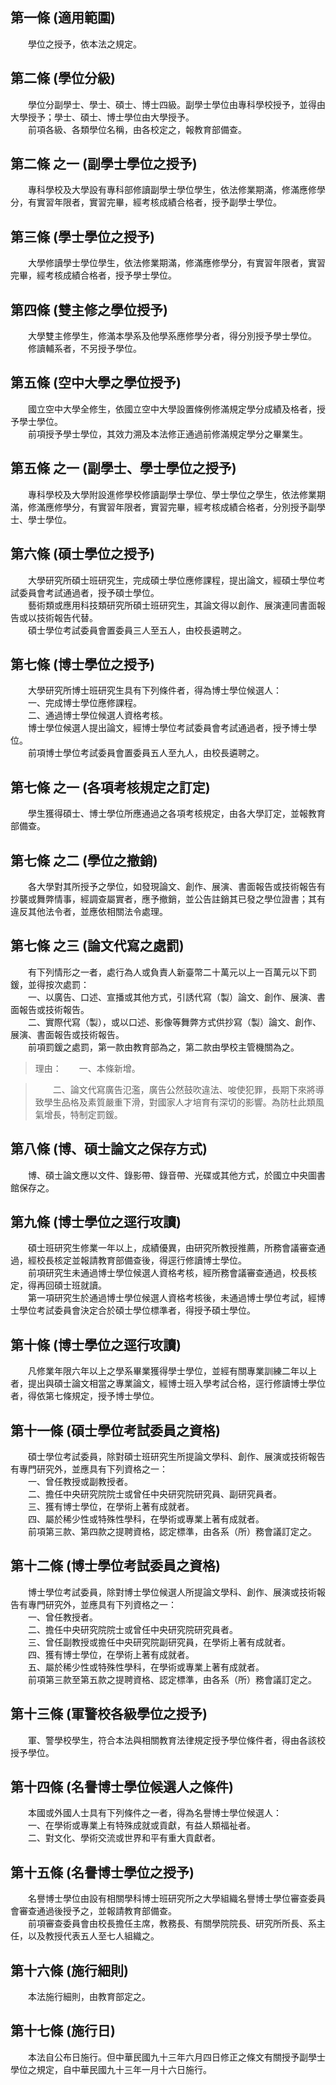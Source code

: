 第一條 (適用範圍)
-----------------
　　學位之授予，依本法之規定。  


第二條 (學位分級)
-----------------
　　學位分副學士、學士、碩士、博士四級。副學士學位由專科學校授予，並得由大學授予；學士、碩士、博士學位由大學授予。  
　　前項各級、各類學位名稱，由各校定之，報教育部備查。  


第二條 之一 (副學士學位之授予)
------------------------------
　　專科學校及大學設有專科部修讀副學士學位學生，依法修業期滿，修滿應修學分，有實習年限者，實習完畢，經考核成績合格者，授予副學士學位。  


第三條 (學士學位之授予)
-----------------------
　　大學修讀學士學位學生，依法修業期滿，修滿應修學分，有實習年限者，實習完畢，經考核成績合格者，授予學士學位。  


第四條 (雙主修之學位授予)
-------------------------
　　大學雙主修學生，修滿本學系及他學系應修學分者，得分別授予學士學位。  
　　修讀輔系者，不另授予學位。  


第五條 (空中大學之學位授予)
---------------------------
　　國立空中大學全修生，依國立空中大學設置條例修滿規定學分成績及格者，授予學士學位。  
　　前項授予學士學位，其效力溯及本法修正通過前修滿規定學分之畢業生。  


第五條 之一 (副學士、學士學位之授予)
------------------------------------
　　專科學校及大學附設進修學校修讀副學士學位、學士學位之學生，依法修業期滿，修滿應修學分，有實習年限者，實習完畢，經考核成績合格者，分別授予副學士、學士學位。  


第六條 (碩士學位之授予)
-----------------------
　　大學研究所碩士班研究生，完成碩士學位應修課程，提出論文，經碩士學位考試委員會考試通過者，授予碩士學位。  
　　藝術類或應用科技類研究所碩士班研究生，其論文得以創作、展演連同書面報告或以技術報告代替。  
　　碩士學位考試委員會置委員三人至五人，由校長遴聘之。  


第七條 (博士學位之授予)
-----------------------
　　大學研究所博士班研究生具有下列條件者，得為博士學位候選人：  
　　一、完成博士學位應修課程。  
　　二、通過博士學位候選人資格考核。  
　　博士學位候選人提出論文，經博士學位考試委員會考試通過者，授予博士學位。  
　　前項博士學位考試委員會置委員五人至九人，由校長遴聘之。  


第七條 之一 (各項考核規定之訂定)
--------------------------------
　　學生獲得碩士、博士學位所應通過之各項考核規定，由各大學訂定，並報教育部備查。  


第七條 之二 (學位之撤銷)
------------------------
　　各大學對其所授予之學位，如發現論文、創作、展演、書面報告或技術報告有抄襲或舞弊情事，經調查屬實者，應予撤銷，並公告註銷其已發之學位證書；其有違反其他法令者，並應依相關法令處理。  


第七條 之三 (論文代寫之處罰)
----------------------------
　　有下列情形之一者，處行為人或負責人新臺幣二十萬元以上一百萬元以下罰鍰，並得按次處罰：  
　　一、以廣告、口述、宣播或其他方式，引誘代寫（製）論文、創作、展演、書面報告或技術報告。  
　　二、實際代寫（製），或以口述、影像等舞弊方式供抄寫（製）論文、創作、展演、書面報告或技術報告。  
　　前項罰鍰之處罰，第一款由教育部為之，第二款由學校主管機關為之。  
> 理由：　　一、本條新增。

> 　　二、論文代寫廣告氾濫，廣告公然鼓吹違法、唆使犯罪，長期下來將導致學生品格及素質嚴重下滑，對國家人才培育有深切的影響。為防杜此類風氣增長，特制定罰鍰。



第八條 (博、碩士論文之保存方式)
-------------------------------
　　博、碩士論文應以文件、錄影帶、錄音帶、光碟或其他方式，於國立中央圖書館保存之。  


第九條 (博士學位之逕行攻讀)
---------------------------
　　碩士班研究生修業一年以上，成績優異，由研究所教授推薦，所務會議審查通過，經校長核定並報請教育部備查後，得逕行修讀博士學位。  
　　前項研究生未通過博士學位候選人資格考核，經所務會議審查通過，校長核定，得再回碩士班就讀。  
　　第一項研究生於通過博士學位候選人資格考核後，未通過博士學位考試，經博士學位考試委員會決定合於碩士學位標準者，得授予碩士學位。  


第十條 (博士學位之逕行攻讀)
---------------------------
　　凡修業年限六年以上之學系畢業獲得學士學位，並經有關專業訓練二年以上者，提出與碩士論文相當之專業論文，經博士班入學考試合格，逕行修讀博士學位者，得依第七條規定，授予博士學位。  


第十一條 (碩士學位考試委員之資格)
---------------------------------
　　碩士學位考試委員，除對碩士班研究生所提論文學科、創作、展演或技術報告有專門研究外，並應具有下列資格之一：  
　　一、曾任教授或副教授者。  
　　二、擔任中央研究院院士或曾任中央研究院研究員、副研究員者。  
　　三、獲有博士學位，在學術上著有成就者。  
　　四、屬於稀少性或特殊性學科，在學術或專業上著有成就者。  
　　前項第三款、第四款之提聘資格，認定標準，由各系（所）務會議訂定之。  


第十二條 (博士學位考試委員之資格)
---------------------------------
　　博士學位考試委員，除對博士學位候選人所提論文學科、創作、展演或技術報告有專門研究外，並應具有下列資格之一：  
　　一、曾任教授者。  
　　二、擔任中央研究院院士或曾任中央研究院研究員者。  
　　三、曾任副教授或擔任中央研究院副研究員，在學術上著有成就者。  
　　四、獲有博士學位，在學術上著有成就者。  
　　五、屬於稀少性或特殊性學科，在學術或專業上著有成就者。  
　　前項第三款至第五款之提聘資格、認定標準，由各系（所）務會議訂定之。  


第十三條 (軍警校各級學位之授予)
-------------------------------
　　軍、警學校學生，符合本法與相關教育法律規定授予學位條件者，得由各該校授予學位。  


第十四條 (名譽博士學位候選人之條件)
-----------------------------------
　　本國或外國人士具有下列條件之一者，得為名譽博士學位候選人：  
　　一、在學術或專業上有特殊成就或貢獻，有益人類福祉者。  
　　二、對文化、學術交流或世界和平有重大貢獻者。  


第十五條 (名譽博士學位之授予)
-----------------------------
　　名譽博士學位由設有相關學科博士班研究所之大學組織名譽博士學位審查委員會審查通過後授予之，並報請教育部備查。  
　　前項審查委員會由校長擔任主席，教務長、有關學院院長、研究所所長、系主任，以及教授代表五人至七人組織之。  


第十六條 (施行細則)
-------------------
　　本法施行細則，由教育部定之。  


第十七條 (施行日)
-----------------
　　本法自公布日施行。但中華民國九十三年六月四日修正之條文有關授予副學士學位之規定，自中華民國九十三年一月十六日施行。